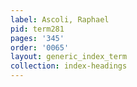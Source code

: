 ```yaml
---
label: Ascoli, Raphael
pid: term281
pages: '345'
order: '0065'
layout: generic_index_term
collection: index-headings
---
```

